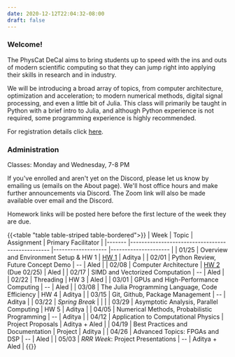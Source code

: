 ```yaml
---
date: 2020-12-12T22:04:32-08:00
draft: false
---
```


### Welcome!

The PhysCat DeCal aims to bring students up to speed with the ins and outs of modern scientific computing so that they can jump right into applying their skills in research and in industry.

We will be introducing a broad array of topics, from computer architecture, optimization and acceleration; to modern numerical methods, digital signal processing, and even a little bit of Julia. This class will primarily be taught in Python with a brief intro to Julia, and although Python experience is not required, some programming experience is highly recommended.

For registration details click [here](/about).

### Administration

Classes: Monday and Wednesday, 7-8 PM

If you've enrolled and aren't yet on the Discord, please let us know by emailing us (emails on the About page). We'll host office hours and make further announcements via Discord. The Zoom link will also be made available over email and the Discord.

Homework links will be posted here before the first lecture of the week they are due.

{{<table "table table-striped table-bordered">}}
| Week  	| Topic                                           	| Assignment        	| Primary Facilitator 	|
|-------	|-------------------------------------------------	|-------------------	|---------------------	|
| 01/25 	| Overview and Environment Setup & HW 1           	| [HW 1](/posts/hw1/index.html)              	| Aditya              	|
| 02/01 	| Python Review, Future Concept Demo              	| --                 	| Aled                	|
| 02/08 	| Computer Architecture                           	| [HW 2](/posts/hw2/index.html) (Due 02/25)              	| Aled                	|
| 02/17 	| SIMD and Vectorized Computation                 	| --                	| Aled                	|
| 02/22 	| Threading                                       	| HW 3              	| Aled                	|
| 03/01 	| GPUs and High-Performance Computing             	| --                	| Aled                	|
| 03/08 	| The Julia Programming Language, Code Efficiency 	| HW 4              	| Aditya              	|
| 03/15 	| Git, Github, Package Management                 	| --                	| Aditya              	|
| 03/22 	| *Spring Break*                                  	|                   	|                     	|
| 03/29 	| Asymptotic Analysis, Parallel Computing         	| HW 5              	| Aditya              	|
| 04/05 	| Numerical Methods, Probabilistic Programming    	| --                	| Aditya              	|
| 04/12 	| Application to Computational Physics            	| Project Proposals 	| Aditya + Aled       	|
| 04/19 	| Best Practices and Documentation                	| Project           	| Aditya              	|
| 04/26 	| Advanced Topics: FPGAs and DSP                  	| --                	| Aled                	|
| 05/03 	| *RRR Week*: Project Presentations               	| --                	| Aditya + Aled       	|
{{</table>}}

